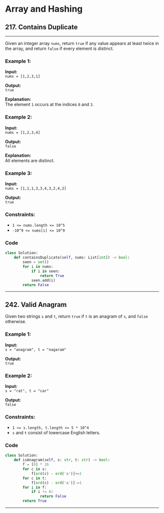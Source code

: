 # Array and Hashing


## 217. Contains Duplicate


---

Given an integer array `nums`, return `true` if any value appears at least twice in the array, and return `false` if every element is distinct.


### Example 1:
**Input:**  
`nums = [1,2,3,1]`  

**Output:**  
`true`  

**Explanation:**  
The element `1` occurs at the indices `0` and `3`.


### Example 2:
**Input:**  
`nums = [1,2,3,4]`  

**Output:**  
`false`  

**Explanation:**  
All elements are distinct.


### Example 3:
**Input:**  
`nums = [1,1,1,3,3,4,3,2,4,2]`  

**Output:**  
`true`



### Constraints:
- `1 <= nums.length <= 10^5`  
- `-10^9 <= nums[i] <= 10^9`


### Code 
```python
class Solution:
    def containsDuplicate(self, nums: List[int]) -> bool:
        seen = set()
        for i in nums:
            if i in seen:
                return True
            seen.add(i)
        return False
```
---

## 242. Valid Anagram


Given two strings `s` and `t`, return `true` if `t` is an anagram of `s`, and `false` otherwise.


### Example 1:
**Input:**  
`s = "anagram", t = "nagaram"`  

**Output:**  
`true`


### Example 2:
**Input:**  
`s = "rat", t = "car"`  

**Output:**  
`false`



### Constraints:
- `1 <= s.length, t.length <= 5 * 10^4`  
- `s` and `t` consist of lowercase English letters.  


### Code
```python
class Solution:
    def isAnagram(self, s: str, t: str) -> bool:
        f = [0] * 26
        for c in s:
            f[ord(c) - ord('a')]+=1
        for c in t:
            f[ord(c) - ord('a')]-=1
        for i in f:
            if i != 0:
                return False
        return True
```
---
